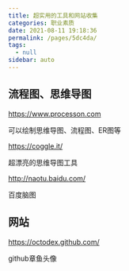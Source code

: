 ```yaml
---
title: 超实用的工具和网站收集
categories: 职业素质
date: 2021-08-11 19:18:36
permalink: /pages/5dc4da/
tags: 
  - null
sidebar: auto
---
```


## 流程图、思维导图 ##

https://www.processon.com

可以绘制思维导图、流程图、ER图等

https://coggle.it/

超漂亮的思维导图工具

http://naotu.baidu.com/

百度脑图



## 网站 ##

https://octodex.github.com/

github章鱼头像
